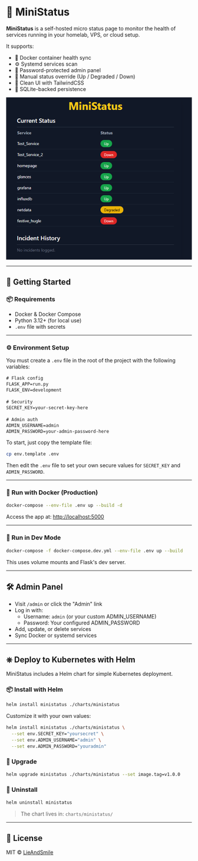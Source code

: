 # 📡 MiniStatus

**MiniStatus** is a self-hosted micro status page to monitor the health of services running in your homelab, VPS, or cloud setup.

It supports:
- 🐳 Docker container health sync
- ⚙️ Systemd services scan
- 🔐 Password-protected admin panel
- 🔄 Manual status override (Up / Degraded / Down)
- 🎨 Clean UI with TailwindCSS
- 🐘 SQLite-backed persistence

![MiniStatus Dashboard](./preview.png)

---

## 🚀 Getting Started

### 📦 Requirements
- Docker & Docker Compose
- Python 3.12+ (for local use)
- `.env` file with secrets

---

### ⚙️ Environment Setup

You must create a `.env` file in the root of the project with the following variables:

```env
# Flask config
FLASK_APP=run.py
FLASK_ENV=development

# Security
SECRET_KEY=your-secret-key-here

# Admin auth
ADMIN_USERNAME=admin
ADMIN_PASSWORD=your-admin-password-here
```

To start, just copy the template file:

```bash
cp env.template .env
```

Then edit the `.env` file to set your own secure values for `SECRET_KEY` and `ADMIN_PASSWORD`.

---

### 🐳 Run with Docker (Production)

```bash
docker-compose --env-file .env up --build -d
```

Access the app at: [http://localhost:5000](http://localhost:5000)

---

### 🧪 Run in Dev Mode

```bash
docker-compose -f docker-compose.dev.yml --env-file .env up --build
```

This uses volume mounts and Flask's dev server.

---

## 🛠️ Admin Panel

- Visit `/admin` or click the "Admin" link
- Log in with:
  - Username: `admin` (or your custom ADMIN_USERNAME)
  - Password: Your configured ADMIN_PASSWORD
- Add, update, or delete services
- Sync Docker or systemd services

---

## ⎈ Deploy to Kubernetes with Helm

MiniStatus includes a Helm chart for simple Kubernetes deployment.

### 📦 Install with Helm

```bash
helm install ministatus ./charts/ministatus
```

Customize it with your own values:

```bash
helm install ministatus ./charts/ministatus \
  --set env.SECRET_KEY="yoursecret" \
  --set env.ADMIN_USERNAME="admin" \
  --set env.ADMIN_PASSWORD="youradmin"
```

### 🔁 Upgrade

```bash
helm upgrade ministatus ./charts/ministatus --set image.tag=v1.0.0
```

### 🧼 Uninstall

```bash
helm uninstall ministatus
```

> The chart lives in: `charts/ministatus/`

---

## 📄 License

MIT © [LieAndSmile](https://github.com/LieAndSmile)
